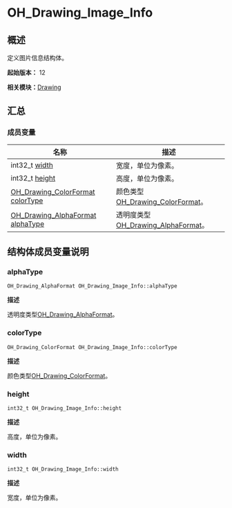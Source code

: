 # OH_Drawing_Image_Info


## 概述

定义图片信息结构体。

**起始版本：** 12

**相关模块：**[Drawing](_drawing.md)


## 汇总


### 成员变量

| 名称 | 描述 | 
| -------- | -------- |
| int32_t [width](#width) | 宽度，单位为像素。 | 
| int32_t [height](#height) | 高度，单位为像素。 | 
| [OH_Drawing_ColorFormat](_drawing.md#oh_drawing_colorformat) [colorType](#colortype) | 颜色类型[OH_Drawing_ColorFormat](_drawing.md#oh_drawing_colorformat)。 | 
| [OH_Drawing_AlphaFormat](_drawing.md#oh_drawing_alphaformat) [alphaType](#alphatype) | 透明度类型[OH_Drawing_AlphaFormat](_drawing.md#oh_drawing_alphaformat)。 | 


## 结构体成员变量说明


### alphaType

```
OH_Drawing_AlphaFormat OH_Drawing_Image_Info::alphaType
```

**描述**

透明度类型[OH_Drawing_AlphaFormat](_drawing.md#oh_drawing_alphaformat)。


### colorType

```
OH_Drawing_ColorFormat OH_Drawing_Image_Info::colorType
```

**描述**

颜色类型[OH_Drawing_ColorFormat](_drawing.md#oh_drawing_colorformat)。


### height

```
int32_t OH_Drawing_Image_Info::height
```

**描述**

高度，单位为像素。


### width

```
int32_t OH_Drawing_Image_Info::width
```

**描述**

宽度，单位为像素。
